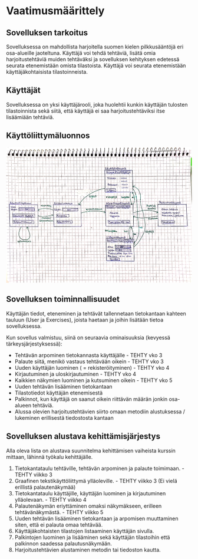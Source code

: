 # Vaatimusmäärittely

## Sovelluksen tarkoitus

Sovelluksessa on mahdollista harjoitella suomen kielen pilkkusääntöjä eri osa-alueille jaoteltuna.
Käyttäjä voi tehdä tehtäviä, lisätä omia harjoitustehtäviä muiden tehtäväksi ja sovelluksen kehityksen edetessä seurata etenemistään omista tilastoista.
Käyttäjä voi seurata etenemistään käyttäjäkohtaisista tilastoinneista.

## Käyttäjät

Sovelluksessa on yksi käyttäjärooli, joka huolehtii kunkin käyttäjän tulosten tilastoinnista sekä siitä, että käyttäjä ei saa harjoitustehtäviksi itse lisäämiään tehtäviä.

## Käyttöliittymäluonnos

<img src="https://github.com/sallasal/Ohte-2020/blob/master/Pilkkuharjoittelu/dokumentaatio/vaatimusmaarittely-1000.jpg" width="1000">

## Sovelluksen toiminnallisuudet

Käyttäjän tiedot, eteneminen ja tehtävät tallennetaan tietokantaan kahteen tauluun (User ja Exercises), joista haetaan ja joihin lisätään tietoa sovelluksessa. 

Kun sovellus valmistuu, siinä on seuraavia ominaisuuksia (kevyessä tärkeysjärjestyksessä):

- Tehtävän arpominen tietokannasta käyttäjälle - TEHTY vko 3
- Palaute siitä, menikö vastaus tehtävään oikein - TEHTY vko 3
- Uuden käyttäjän luominen ( = rekisteröityminen) - TEHTY vko 4
- Kirjautuminen ja uloskirjautuminen - TEHTY vko 4
- Kaikkien näkymien luominen ja kutsuminen oikein - TEHTY vko 5
- Uuden tehtävän lisääminen tietokantaan
- Tilastotiedot käyttäjän etenemisestä
- Palkinnot, kun käyttäjä on saanut oikein riittävän määrän jonkin osa-alueen tehtäviä.
- Alussa olevien harjoitustehtävien siirto omaan metodiin alustuksessa / lukeminen erillisestä tiedostosta kantaan

## Sovelluksen alustava kehittämisjärjestys

Alla oleva lista on alustava suunnitelma kehittämisen vaiheista kurssin mittaan, lähinnä työkalu kehittäjälle.

1. Tietokantataulu tehtäville, tehtävän arpominen ja palaute toimimaan. - TEHTY viikko 3
2. Graafinen tekstikäyttöliittymä ylläoleville. - TEHTY viikko 3 (Ei vielä erillistä palautenäkymää)
3. Tietokantataulu käyttäjille, käyttäjän luominen ja kirjautuminen ylläolevaan. - TEHTY viikko 4
4. Palautenäkymän eriyttäminen omaksi näkymäkseen, erilleen tehtävänäkymästä. - TEHTY viikko 5
5. Uuden tehtävän lisääminen tietokantaan ja arpomisen muuttaminen siten, että ei palauta omaa tehtävää.
6. Käyttäjäkohtaisten tilastojen listaaminen käyttäjän sivulla.
7. Palkintojen luominen ja lisääminen sekä käyttäjän tilastoihin että palkinnon saadessa palautusnäkymään.
8. Harjoitustehtävien alustaminen metodin tai tiedoston kautta.
